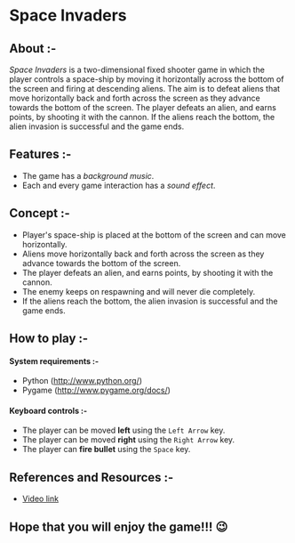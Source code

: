 # Space Invaders

## About :-

*Space Invaders* is a two-dimensional fixed shooter game in which
the player controls a space-ship by moving it horizontally
across the bottom of the screen and firing at descending aliens.
The aim is to defeat aliens that move horizontally back and forth
across the screen as they advance towards the bottom of the screen.
The player defeats an alien, and earns points, by shooting it with
the cannon. If the aliens reach the bottom, the alien invasion is
successful and the game ends.

## Features :-

* The game has a *background music*.
* Each and every game interaction has a *sound effect*.

## Concept :-

* Player's space-ship is placed at the bottom of the screen and can move horizontally.
* Aliens move horizontally back and forth across the screen as they advance towards the bottom of the screen.
* The player defeats an alien, and earns points, by shooting it with the cannon.
* The enemy keeps on respawning and will never die completely.
* If the aliens reach the bottom, the alien invasion is successful and the game ends.

## How to play :-

#### System requirements :-

* Python (http://www.python.org/)
* Pygame (http://www.pygame.org/docs/)

#### Keyboard controls :-

* The player can be moved **left** using the `Left Arrow` key.
* The player can be moved **right** using the `Right Arrow` key.
* The player can **fire bullet** using the `Space` key.

## References and Resources :-

* [Video link](https://youtu.be/FfWpgLFMI7w)

## Hope that you will enjoy the game!!! 😉